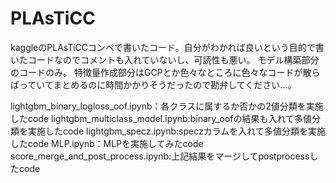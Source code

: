 # PLAsTiCC
kaggleのPLAsTiCCコンペで書いたコード。自分がわかれば良いという目的で書いたコードなのでコメントも入れていないし、可読性も悪い。
モデル構築部分のコードのみ。
特徴量作成部分はGCPとか色々なところに色々なコードが散らばっていてまとめるのに時間かかりそうだったので勘弁してください…。

lightgbm_binary_logloss_oof.ipynb：各クラスに属するか否かの2値分類を実施したcode
lightgbm_multiclass_model.ipynb:binary_oofの結果も入れて多値分類を実施したcode
lightgbm_specz.ipynb:speczカラムを入れて多値分類を実施したcode
MLP.ipynb：MLPを実施してみたcode
score_merge_and_post_process.ipynb:上記結果をマージしてpostprocessしたcode

